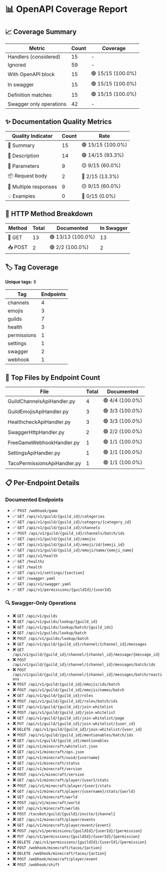 # 📊 OpenAPI Coverage Report

## 📈 Coverage Summary

| Metric | Count | Coverage |
|--------|-------|----------|
| Handlers (considered) | 15 | - |
| Ignored | 59 | - |
| With OpenAPI block | 15 | 🟢 15/15 (100.0%) |
| In swagger | 15 | 🟢 15/15 (100.0%) |
| Definition matches | 15 | 🟢 15/15 (100.0%) |
| Swagger only operations | 42 | - |

## ✨ Documentation Quality Metrics

| Quality Indicator | Count | Rate |
|-------------------|-------|------|
| 📝 Summary | 15 | 🟢 15/15 (100.0%) |
| 📄 Description | 14 | 🟢 14/15 (93.3%) |
| 🔧 Parameters | 9 | 🟡 9/15 (60.0%) |
| 📦 Request body | 2 | 🔴 2/15 (13.3%) |
| 🔀 Multiple responses | 9 | 🟡 9/15 (60.0%) |
| 💡 Examples | 0 | 🔴 0/15 (0.0%) |

## 🔄 HTTP Method Breakdown

| Method | Total | Documented | In Swagger |
|--------|-------|------------|------------|
| 📖 GET | 13 | 🟢 13/13 (100.0%) | 13 |
| 📥 POST | 2 | 🟢 2/2 (100.0%) | 2 |

## 🏷️ Tag Coverage

**Unique tags:** 8

| Tag | Endpoints |
|-----|-----------|
| channels | 4 |
| emojis | 3 |
| guilds | 7 |
| health | 3 |
| permissions | 1 |
| settings | 1 |
| swagger | 2 |
| webhook | 1 |

## 📁 Top Files by Endpoint Count

| File | Total | Documented |
|------|-------|------------|
| GuildChannelsApiHandler.py | 4 | 🟢 4/4 (100.0%) |
| GuildEmojisApiHandler.py | 3 | 🟢 3/3 (100.0%) |
| HealthcheckApiHandler.py | 3 | 🟢 3/3 (100.0%) |
| SwaggerHttpHandler.py | 2 | 🟢 2/2 (100.0%) |
| FreeGameWebhookHandler.py | 1 | 🟢 1/1 (100.0%) |
| SettingsApiHandler.py | 1 | 🟢 1/1 (100.0%) |
| TacoPermissionsApiHandler.py | 1 | 🟢 1/1 (100.0%) |

## 📋 Per-Endpoint Details

### Documented Endpoints

- ✅ `POST /webhook/game`
- ✅ `GET /api/v1/guild/{guild_id}/categories`
- ✅ `GET /api/v1/guild/{guild_id}/category/{category_id}`
- ✅ `GET /api/v1/guild/{guild_id}/channels`
- ✅ `POST /api/v1/guild/{guild_id}/channels/batch/ids`
- ✅ `GET /api/v1/guild/{guild_id}/emojis`
- ✅ `GET /api/v1/guild/{guild_id}/emoji/id/{emoji_id}`
- ✅ `GET /api/v1/guild/{guild_id}/emoji/name/{emoji_name}`
- ✅ `GET /api/v1/health`
- ✅ `GET /healthz`
- ✅ `GET /health`
- ✅ `GET /api/v1/settings/{section}`
- ✅ `GET /swagger.yaml`
- ✅ `GET /api/v1/swagger.yaml`
- ✅ `GET /api/v1/permissions/{guildId}/{userId}`

### 🔍 Swagger-Only Operations

- ❌ `GET /api/v1/guilds`
- ❌ `GET /api/v1/guilds/lookup/{guild_id}`
- ❌ `GET /api/v1/guilds/lookup/batch/{guild_ids}`
- ❌ `GET /api/v1/guilds/lookup/batch`
- ❌ `POST /api/v1/guilds/lookup/batch`
- ❌ `GET /api/v1/guild/{guild_id}/channel/{channel_id}/messages`
- ❌ `GET /api/v1/guild/{guild_id}/channel/{channel_id}/message/{message_id}`
- ❌ `POST /api/v1/guild/{guild_id}/channel/{channel_id}/messages/batch/ids`
- ❌ `POST /api/v1/guild/{guild_id}/channel/{channel_id}/messages/batch/reactions`
- ❌ `POST /api/v1/guild/{guild_id}/emojis/ids/batch`
- ❌ `POST /api/v1/guild/{guild_id}/emojis/names/batch`
- ❌ `GET /api/v1/guild/{guild_id}/roles`
- ❌ `POST /api/v1/guild/{guild_id}/roles/batch/ids`
- ❌ `GET /api/v1/guild/{guild_id}/join-whitelist`
- ❌ `POST /api/v1/guild/{guild_id}/join-whitelist`
- ❌ `GET /api/v1/guild/{guild_id}/join-whitelist/page`
- ❌ `PUT /api/v1/guild/{guild_id}/join-whitelist/{user_id}`
- ❌ `DELETE /api/v1/guild/{guild_id}/join-whitelist/{user_id}`
- ❌ `POST /api/v1/guild/{guild_id}/mentionables/batch/ids`
- ❌ `GET /api/v1/guild/{guild_id}/mentionables`
- ❌ `GET /api/v1/minecraft/whitelist.json`
- ❌ `GET /api/v1/minecraft/ops.json`
- ❌ `GET /api/v1/minecraft/uuid/{username}`
- ❌ `GET /api/v1/minecraft/status`
- ❌ `GET /api/v1/minecraft/version`
- ❌ `POST /api/v1/minecraft/version`
- ❌ `GET /api/v1/minecraft/player/{user}/stats`
- ❌ `POST /api/v1/minecraft/player/{user}/stats`
- ❌ `GET /api/v1/minecraft/player/{username}/stats/{world}`
- ❌ `GET /api/v1/minecraft/world`
- ❌ `POST /api/v1/minecraft/world`
- ❌ `GET /api/v1/minecraft/worlds`
- ❌ `POST /tacobot/guild/{guild}/invite/{channel}`
- ❌ `GET /api/v1/minecraft/player/events`
- ❌ `GET /api/v1/minecraft/player/event/{event}`
- ❌ `POST /api/v1/permissions/{guildId}/{userId}/{permission}`
- ❌ `PUT /api/v1/permissions/{guildId}/{userId}/{permission}`
- ❌ `DELETE /api/v1/permissions/{guildId}/{userId}/{permission}`
- ❌ `POST /webhook/minecraft/tacos/{action}`
- ❌ `DELETE /webhook/minecraft/tacos/{action}`
- ❌ `POST /webhook/minecraft/player/event`
- ❌ `POST /webhook/shift`

